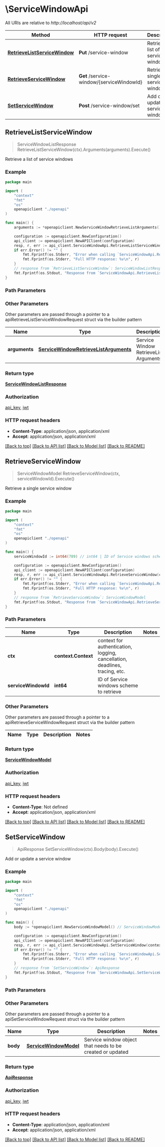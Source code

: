 # \ServiceWindowApi

All URIs are relative to *http://localhost/api/v2*

Method | HTTP request | Description
------------- | ------------- | -------------
[**RetrieveListServiceWindow**](ServiceWindowApi.md#RetrieveListServiceWindow) | **Put** /service-window | Retrieve a list of service windows
[**RetrieveServiceWindow**](ServiceWindowApi.md#RetrieveServiceWindow) | **Get** /service-window/{serviceWindowId} | Retrieve a single service window
[**SetServiceWindow**](ServiceWindowApi.md#SetServiceWindow) | **Post** /service-window/set | Add or update a service window



## RetrieveListServiceWindow

> ServiceWindowListResponse RetrieveListServiceWindow(ctx).Arguments(arguments).Execute()

Retrieve a list of service windows



### Example

```go
package main

import (
    "context"
    "fmt"
    "os"
    openapiclient "./openapi"
)

func main() {
    arguments := *openapiclient.NewServiceWindowRetrieveListArguments() // ServiceWindowRetrieveListArguments | Service Window RetrieveList Arguments

    configuration := openapiclient.NewConfiguration()
    api_client := openapiclient.NewAPIClient(configuration)
    resp, r, err := api_client.ServiceWindowApi.RetrieveListServiceWindow(context.Background()).Arguments(arguments).Execute()
    if err.Error() != "" {
        fmt.Fprintf(os.Stderr, "Error when calling `ServiceWindowApi.RetrieveListServiceWindow``: %v\n", err)
        fmt.Fprintf(os.Stderr, "Full HTTP response: %v\n", r)
    }
    // response from `RetrieveListServiceWindow`: ServiceWindowListResponse
    fmt.Fprintf(os.Stdout, "Response from `ServiceWindowApi.RetrieveListServiceWindow`: %v\n", resp)
}
```

### Path Parameters



### Other Parameters

Other parameters are passed through a pointer to a apiRetrieveListServiceWindowRequest struct via the builder pattern


Name | Type | Description  | Notes
------------- | ------------- | ------------- | -------------
 **arguments** | [**ServiceWindowRetrieveListArguments**](ServiceWindowRetrieveListArguments.md) | Service Window RetrieveList Arguments | 

### Return type

[**ServiceWindowListResponse**](ServiceWindowListResponse.md)

### Authorization

[api_key](../README.md#api_key), [jwt](../README.md#jwt)

### HTTP request headers

- **Content-Type**: application/json, application/xml
- **Accept**: application/json, application/xml

[[Back to top]](#) [[Back to API list]](../README.md#documentation-for-api-endpoints)
[[Back to Model list]](../README.md#documentation-for-models)
[[Back to README]](../README.md)


## RetrieveServiceWindow

> ServiceWindowModel RetrieveServiceWindow(ctx, serviceWindowId).Execute()

Retrieve a single service window



### Example

```go
package main

import (
    "context"
    "fmt"
    "os"
    openapiclient "./openapi"
)

func main() {
    serviceWindowId := int64(789) // int64 | ID of Service windows scheme to retrieve

    configuration := openapiclient.NewConfiguration()
    api_client := openapiclient.NewAPIClient(configuration)
    resp, r, err := api_client.ServiceWindowApi.RetrieveServiceWindow(context.Background(), serviceWindowId).Execute()
    if err.Error() != "" {
        fmt.Fprintf(os.Stderr, "Error when calling `ServiceWindowApi.RetrieveServiceWindow``: %v\n", err)
        fmt.Fprintf(os.Stderr, "Full HTTP response: %v\n", r)
    }
    // response from `RetrieveServiceWindow`: ServiceWindowModel
    fmt.Fprintf(os.Stdout, "Response from `ServiceWindowApi.RetrieveServiceWindow`: %v\n", resp)
}
```

### Path Parameters


Name | Type | Description  | Notes
------------- | ------------- | ------------- | -------------
**ctx** | **context.Context** | context for authentication, logging, cancellation, deadlines, tracing, etc.
**serviceWindowId** | **int64** | ID of Service windows scheme to retrieve | 

### Other Parameters

Other parameters are passed through a pointer to a apiRetrieveServiceWindowRequest struct via the builder pattern


Name | Type | Description  | Notes
------------- | ------------- | ------------- | -------------


### Return type

[**ServiceWindowModel**](ServiceWindowModel.md)

### Authorization

[api_key](../README.md#api_key), [jwt](../README.md#jwt)

### HTTP request headers

- **Content-Type**: Not defined
- **Accept**: application/json, application/xml

[[Back to top]](#) [[Back to API list]](../README.md#documentation-for-api-endpoints)
[[Back to Model list]](../README.md#documentation-for-models)
[[Back to README]](../README.md)


## SetServiceWindow

> ApiResponse SetServiceWindow(ctx).Body(body).Execute()

Add or update a service window



### Example

```go
package main

import (
    "context"
    "fmt"
    "os"
    openapiclient "./openapi"
)

func main() {
    body := *openapiclient.NewServiceWindowModel() // ServiceWindowModel | Service window object that needs to be created or updated (optional)

    configuration := openapiclient.NewConfiguration()
    api_client := openapiclient.NewAPIClient(configuration)
    resp, r, err := api_client.ServiceWindowApi.SetServiceWindow(context.Background()).Body(body).Execute()
    if err.Error() != "" {
        fmt.Fprintf(os.Stderr, "Error when calling `ServiceWindowApi.SetServiceWindow``: %v\n", err)
        fmt.Fprintf(os.Stderr, "Full HTTP response: %v\n", r)
    }
    // response from `SetServiceWindow`: ApiResponse
    fmt.Fprintf(os.Stdout, "Response from `ServiceWindowApi.SetServiceWindow`: %v\n", resp)
}
```

### Path Parameters



### Other Parameters

Other parameters are passed through a pointer to a apiSetServiceWindowRequest struct via the builder pattern


Name | Type | Description  | Notes
------------- | ------------- | ------------- | -------------
 **body** | [**ServiceWindowModel**](ServiceWindowModel.md) | Service window object that needs to be created or updated | 

### Return type

[**ApiResponse**](ApiResponse.md)

### Authorization

[api_key](../README.md#api_key), [jwt](../README.md#jwt)

### HTTP request headers

- **Content-Type**: application/json, application/xml
- **Accept**: application/json, application/xml

[[Back to top]](#) [[Back to API list]](../README.md#documentation-for-api-endpoints)
[[Back to Model list]](../README.md#documentation-for-models)
[[Back to README]](../README.md)

